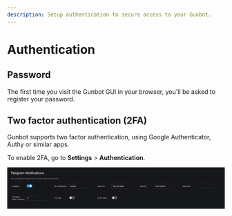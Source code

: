 ```yaml
---
description: Setup authentication to secure access to your Gunbot.
---
```


# Authentication

## Password

The first time you visit the Gunbot GUI in your browser, you'll be asked to register your password.

## Two factor authentication \(2FA\)

Gunbot supports two factor authentication, using Google Authenticator, Authy or similar apps.

To enable 2FA, go to **Settings** &gt; **Authentication**.

![Don&apos;t scan the QR code in this screenshot. Use the one generated in your own installation.](../../.gitbook/assets/image%20%2848%29.png)

